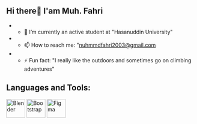 ## Hi there👋 I'am Muh. Fahri

- - 🌱 I’m currently an active student at "Hasanuddin University"
- - 📫 How to reach me: "nuhmmdfahri2003@gmail.com
- - ⚡ Fun fact: "I really like the outdoors and sometimes go on climbing adventures"

<!--
**Muh-Fahri/Muh-Fahri** is a ✨ _special_ ✨ repository because its `README.md` (this file) appears on your GitHub profile.

Here are some ideas to get you started:

- 🔭 I’m currently working on ...
- 👯 I’m looking to collaborate on ...
- 🤔 I’m looking for help with ...
- 💬 Ask me about ...
- 😄 Pronouns: ...
-->

## Languages and Tools:

<p>
  <img src="https://cdn.jsdelivr.net/gh/devicons/devicon/icons/blender/blender-original.svg" alt="Blender" width="50" height="50">
<!--   <img src="https://cdn.jsdelivr.net/gh/devicons/devicon/icons/laravel/laravel-plain.svg" alt="Laravel" width="50" height="50"> -->
  <img src="https://cdn.jsdelivr.net/gh/devicons/devicon/icons/bootstrap/bootstrap-plain.svg" alt="Bootstrap" width="50" height="50">
<!--   <img src="https://upload.wikimedia.org/wikipedia/commons/e/e5/QGIS_logo_new.svg" alt="QGIS" width="50" height="50"> -->
  <img src="https://cdn.jsdelivr.net/gh/devicons/devicon/icons/figma/figma-original.svg" alt="Figma" width="50" height="50">
</p>
